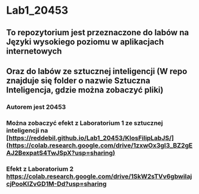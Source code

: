 # Lab1_20453
## To repozytorium jest przeznaczone do labów na Języki wysokiego poziomu w aplikacjach internetowych
## Oraz do labów ze sztucznej inteligencji (W repo znajduje się folder o nazwie Sztuczna Inteligencja, gdzie można zobaczyć pliki)
### Autorem jest 20453
### Można zobaczyć efekt z Laboratorium 1 ze sztucznej inteligencji na [https://reddebil.github.io/Lab1_20453/KlosFilipLabJS/](https://colab.research.google.com/drive/1zxwOx3gI3_BZ2gEAJ2BexpatS4TwJSpX?usp=sharing)
### Efekt z Laboratorium 2 https://colab.research.google.com/drive/1SkW2sTVv6gbwiIajcjPooKIZvGD1M-Dd?usp=sharing
